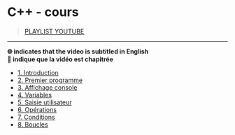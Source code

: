 # C++ - cours

> [PLAYLIST YOUTUBE](https://www.youtube.com/playlist?list=PLrSOXFDHBtfFKOzlm5iCBeXDTLxXdmxpx)

---

**🌐 indicates that the video is subtitled in English**<br>
**🔢 indique que la vidéo est chapitrée**

+ [1. Introduction](https://www.youtube.com/watch?v=f3UVQPbw32w)
+ [2. Premier programme](https://www.youtube.com/watch?v=FjG4HYo-Jm0)
+ [3. Affichage console](https://www.youtube.com/watch?v=lS4sXuTXkyI)
+ [4. Variables](https://www.youtube.com/watch?v=3exIzj5MYzU)
+ [5. Saisie utilisateur](https://www.youtube.com/watch?v=tkCCUzIErNU)
+ [6. Opérations](https://www.youtube.com/watch?v=CZ03XvQySsY)
+ [7. Conditions](https://www.youtube.com/watch?v=TcqdKWAK894)
+ [8. Boucles](https://www.youtube.com/watch?v=blot7YV0MH4)
